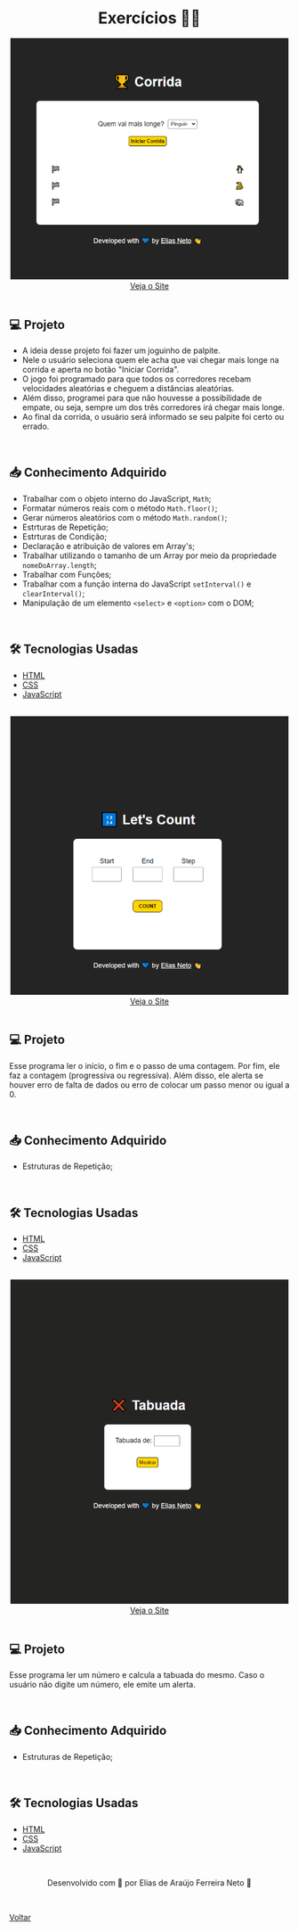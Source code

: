 <h1 align="center">Exercícios 🏋️‍♂️</h1>

<div align="center">
  <img width="500px" src="./corrida.gif">
</div>

<div align="center">
  <a href="https://elias-neto.github.io/Curso-em-video-JavaScript/moduloE/exercicios/corrida/index.html">Veja o Site</a>
</div>

<br>

## 💻 Projeto

- A ideia desse projeto foi fazer um joguinho de palpite. 
- Nele o usuário seleciona quem ele acha que vai chegar mais longe na corrida e aperta no botão "Iniciar Corrida".
- O jogo foi programado para que todos os corredores recebam velocidades aleatórias e cheguem a distâncias aleatórias.
- Além disso, programei para que não houvesse a possibilidade de empate, ou seja, sempre um dos três corredores irá chegar mais longe.
- Ao final da corrida, o usuário será informado se seu palpite foi certo ou errado.

<br>

## 📥 Conhecimento Adquirido 

- Trabalhar com o objeto interno do JavaScript, `Math`;
- Formatar números reais com o método `Math.floor()`;
- Gerar números aleatórios com o método `Math.random()`;
- Estrturas de Repetição;
- Estrturas de Condição;
- Declaração e atribuição de valores em Array's;
- Trabalhar utilizando o tamanho de um Array por meio da propriedade `nomeDoArray.length`;
- Trabalhar com Funções;
- Trabalhar com a função interna do JavaScript `setInterval()` e `clearInterval()`;
- Manipulação de um elemento `<select>` e `<option>` com o DOM;

<br>

## 🛠 Tecnologias Usadas

- [HTML](https://www.w3schools.com/html/)
- [CSS](https://www.w3schools.com/css/)
- [JavaScript](https://www.w3schools.com/js/)

<br>

<div align="center">
  <img width="500px" src="./demonstracao.gif">
</div>

<div align="center">
  <a href="https://elias-neto.github.io/Curso-em-video-JavaScript/moduloE/exercicios/exercicio1.html">Veja o Site</a>
</div>

<br>

## 💻 Projeto

Esse programa ler o início, o fim e o passo de uma contagem. Por fim, ele faz a contagem (progressiva ou regressiva). Além disso, ele alerta se houver erro de
falta de dados ou erro de colocar um passo menor ou igual a 0.

<br>

## 📥 Conhecimento Adquirido 

- Estruturas de Repetição;

<br>

## 🛠 Tecnologias Usadas

- [HTML](https://www.w3schools.com/html/)
- [CSS](https://www.w3schools.com/css/)
- [JavaScript](https://www.w3schools.com/js/)

<br>

<div align="center">
  <img width="500px" src="./demonstracao1.gif">
</div>

<div align="center">
  <a href="https://elias-neto.github.io/Curso-em-video-JavaScript/moduloE/exercicios/exercicio2.html">Veja o Site</a>
</div>

<br>

## 💻 Projeto

Esse programa ler um número e calcula a tabuada do mesmo. Caso o usuário não digite um número, ele emite um alerta.

<br>

## 📥 Conhecimento Adquirido 

- Estruturas de Repetição;

<br>

## 🛠 Tecnologias Usadas

- [HTML](https://www.w3schools.com/html/)
- [CSS](https://www.w3schools.com/css/)
- [JavaScript](https://www.w3schools.com/js/)

<br>

<p align="center"> Desenvolvido com 💙 por Elias de Araújo Ferreira Neto 👋 <p>

<br>
  
<a href="../../README.md">Voltar</a>